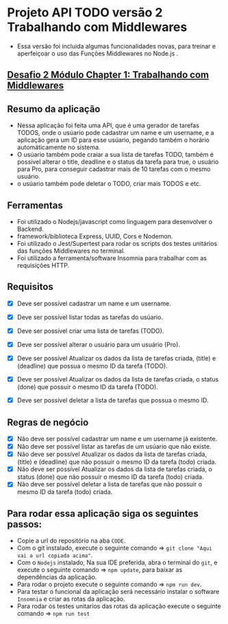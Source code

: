 # Projeto API TODO versão 2 Trabalhando com Middlewares 

- Essa versão foi incluida algumas funcionalidades novas, para treinar e aperfeiçoar o uso das Funções Middlewares no Node.js .

## [Desafio 2 Módulo Chapter 1: Trabalhando com Middlewares](https://www.notion.so/Desafio-02-Trabalhando-com-middlewares-4f89bf538c2e4ee291382b92bdc36790)
## Resumo da aplicação

- Nessa aplicação foi feita uma API, que é uma gerador de tarefas TODOS, onde o usúario pode cadastrar um name e um username, e a aplicação gera um ID para esse usúario, pegando também o horário automáticamente no sistema.
- O usúario também pode craiar a sua lista de tarefas TODO, também é possível alterar o title, deadline e o status da tarefa para true, o usuário para Pro, para conseguir cadastrar mais de 10 tarefas com o mesmo usuário.
- o usúario também pode deletar o TODO, criar mais TODOS e etc. 

## Ferramentas 

- Foi utilizado o Nodejs/javascript como linguagem para desenvolver o Backend.
- framework/biblioteca Express, UUID, Cors e Nodemon.
- Foi utilizado o Jest/Supertest para rodar os scripts dos testes unitários das funções Middlewares no terminal.
- Foi utilizado a ferramenta/software Insomnia para trabalhar com as requisições HTTP.

## Requisitos

- [x] Deve ser possível cadastrar um name e um username.
- [x] Deve ser possível listar todas as tarefas do usúario.
- [x] Deve ser possível criar uma lista de tarefas (TODO).
- [x] Deve ser possível alterar o usuário para um usuário (Pro).
- [x] Deve ser possível Atualizar os dados da lista de tarefas criada, (title) e (deadline) que possua o mesmo ID da tarefa (TODO). 
- [x] Deve ser possível Atualizar os dados da lista de tarefas criada, o status (done) que possuir o mesmo ID da tarefa (TODO). 
- [x] Deve ser possível deletar a lista de tarefas que possua o mesmo ID.



## Regras de negócio

- [x] Não deve ser possível cadastrar um name e um username já existente.
- [x] Não deve ser possível listar as tarefas de um usúario que não existe.
- [x] Não deve ser possível Atualizar os dados da lista de tarefas criada, (title) e (deadline) que não possuir o mesmo ID da tarefa (todo) criada. 
- [x] Não deve ser possível Atualizar os dados da lista de tarefas criada, o status (done) que não possuir o mesmo ID da tarefa (todo) criada.
- [x] Não deve ser possível deletar a lista de tarefas que não possuir o mesmo ID da tarefa (todo) criada.

## Para rodar essa aplicação siga os seguintes passos:

- Copie a url do repositório na aba `CODE`.
- Com o git instalado, execute o seguinte comando => `git clone "Aqui vai a url copiada acima"`.
- Com o `Nodejs` instalado, Na sua IDE preferida, abra o terminal do `git`, e execute o seguinte comando => `npm update`, para baixar as dependências da aplicação.
- Para rodar o projeto execute o seguinte comando => `npm run dev`.
- Para testar o funcional da aplicação será necessário instalar o software `Insomnia` e criar as rotas da aplicação.
- Para rodar os testes unitarios das rotas da aplicação execute o seguinte comando => `npm run test`
